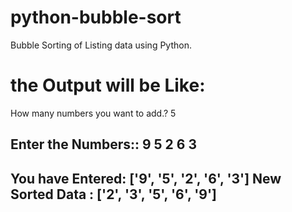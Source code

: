 # python-bubble-sort
Bubble Sorting of Listing data using Python.

# the Output will be Like:

How many numbers you want to add.?
5

Enter the Numbers::
9
5
2
6
3
--------------------------
You have Entered:  ['9', '5', '2', '6', '3']
New Sorted Data :  ['2', '3', '5', '6', '9']
--------------------------

